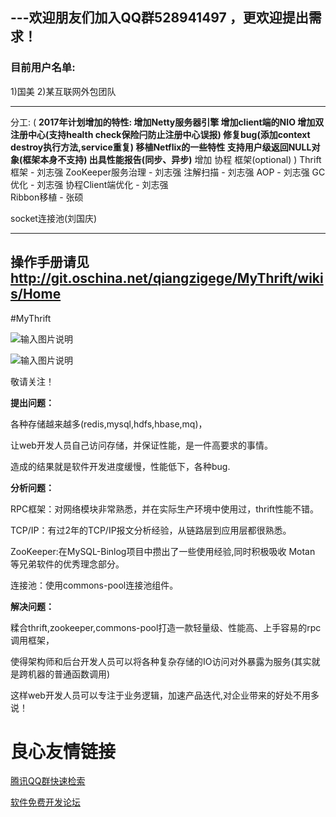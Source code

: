 **---欢迎朋友们加入QQ群528941497 ，更欢迎提出需求！**
-------------------------------------------------------------------------------------------------------------
### 目前用户名单:

1)国美
2)某互联网外包团队

-------------------------------------------------------------------------------------------------------------

分工: 
(
 **2017年计划增加的特性:
增加Netty服务器引擎
增加client端的NIO
增加双注册中心(支持health check保险闩防止注册中心误报)
修复bug(添加context destroy执行方法,service重复)
移植Netflix的一些特性
支持用户级返回NULL对象(框架本身不支持)
出具性能报告(同步、异步)**
增加 协程 框架(optional)
)
Thrift框架         - 刘志强
ZooKeeper服务治理  - 刘志强
注解扫描           - 刘志强
AOP                - 刘志强
GC优化             - 刘志强
协程Client端优化    - 刘志强   
Ribbon移植         - 张硕

socket连接池(刘国庆)

-------------------------------------------------------------------------------------------------------------
操作手册请见 http://git.oschina.net/qiangzigege/MyThrift/wikis/Home
-------------------------------------------------------------------------------------------------------------
#MyThrift

![输入图片说明](http://git.oschina.net/uploads/images/2016/0424/082138_3e988315_70679.png "在这里输入图片标题")


![输入图片说明](http://static.oschina.net/uploads/space/2015/0823/103926_huTM_1382024.png "在这里输入图片标题")

敬请关注！

**提出问题：**

各种存储越来越多(redis,mysql,hdfs,hbase,mq)，

让web开发人员自己访问存储，并保证性能，是一件高要求的事情。

造成的结果就是软件开发进度缓慢，性能低下，各种bug.






**分析问题：**

RPC框架：对网络模块非常熟悉，并在实际生产环境中使用过，thrift性能不错。

TCP/IP：有过2年的TCP/IP报文分析经验，从链路层到应用层都很熟悉。

ZooKeeper:在MySQL-Binlog项目中攒出了一些使用经验,同时积极吸收 Motan 等兄弟软件的优秀理念部分。

连接池：使用commons-pool连接池组件。


**解决问题：**

糅合thrift,zookeeper,commons-pool打造一款轻量级、性能高、上手容易的rpc调用框架，

使得架构师和后台开发人员可以将各种复杂存储的IO访问对外暴露为服务(其实就是跨机器的普通函数调用)

这样web开发人员可以专注于业务逻辑，加速产品迭代,对企业带来的好处不用多说！






 # 良心友情链接

[腾讯QQ群快速检索](http://u.720life.cn/s/8cf73f7c)

[软件免费开发论坛](http://u.720life.cn/s/bbb01dc0)